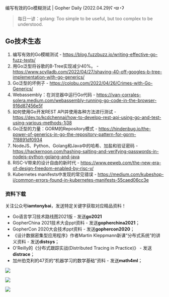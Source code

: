 编写有效的Go模糊测试 | Gopher Daily (2022.04.29)ʕ◔ϖ◔ʔ

>每日一谚：golang: Too simple to be useful, but too complex to be understood.

## Go技术生态

1. 编写有效的Go模糊测试 - https://blog.fuzzbuzz.io/writing-effective-go-fuzz-tests/
2. 用Go泛型将谷歌的B-Tree实现减少40%。 - https://www.scylladb.com/2022/04/27/shaving-40-off-googles-b-tree-implementation-with-go-generics/
3. Go泛型的坏例子 - https://colobu.com/2022/04/26/Crimes-with-Go-Generics/
4. Webassembly：在浏览器中运行Go代码 - https://ivan-corrales-solera.medium.com/webassembly-running-go-code-in-the-browser-916d87456e5f
5. 如何使用Go开发REST API并使用各种方法进行测试 - https://dev.to/kcdchennai/how-to-develop-rest-api-using-go-and-test-using-various-methods-1j38
6. Go泛型的力量：GORM的Repository模式 - https://hindenbug.io/the-power-of-generics-in-go-the-repository-pattern-for-gorm-7f8891df0934
7. NodeJS、Python、Golang和Java中的哈希、加盐和验证密码 - https://hackernoon.com/hashing-salting-and-verifying-passwords-in-nodejs-python-golang-and-java
8. RISC-V带来的设计自由的新时代 - https://www.eeweb.com/the-new-era-of-design-freedom-enabled-by-risc-v/ 
9. Kubernetes manifests中发现的常见错误 - https://medium.com/kubeshop-i/common-errors-found-in-kubernetes-manifests-55caed06cc3e

### 资料下载

关注公众号**iamtonybai**，发送特定关键字获取对应精品资料！

* Go语言学习技术路线图2021版 - 发送**go2021**
* GopherChina 2021技术大会ppt资料 - 发送**gopherchina2021**；
* GopherCon 2020大会技术ppt资料 - 发送**gophercon2020**；
* 《设计数据密集型应用程序》作者Martin Kleppmann新课“分布式系统”的讲义资料 - 发送**distsys**；
* O'Reilly的《分布式跟踪实战(Distributed Tracing in Practice)》 - 发送**distrace**；
* 加州伯克利的47页的“机器学习的数学基础”资料 - 发送**math4ml**；

![](https://mmbiz.qpic.cn/mmbiz_png/cH6WzfQ94mb54jsFJZ3Knmz8obUsf3PBShthmdSw5E01TcYmUReGkj0BWpxHak1HlnlzHvLmKax53YSGr7aNlA/0?wx_fmt=png)

![](https://mmbiz.qpic.cn/mmbiz_png/cH6WzfQ94mZsOgPXTXZgWiaE03ib9r9WFJXC6xJCA5Y6VSesOZqlGxYfODibvR7UPGxiaM7SZZNQZkRtggPXEfBdwQ/0?wx_fmt=png)

![](https://mmbiz.qpic.cn/mmbiz_png/cH6WzfQ94mb54jsFJZ3Knmz8obUsf3PBrSoqeMvoWCticN2cpU64fJ0FYQdXJhP7ia7WRh8628uOAsQYeE2NibRRw/0?wx_fmt=png)

